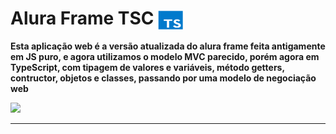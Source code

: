 # Alura Frame TSC <img align="center" alt="Joao-Tsc" height="30" width="40" src="https://raw.githubusercontent.com/devicons/devicon/master/icons/typescript/typescript-plain.svg">

**Esta aplicação web é a versão atualizada do alura frame feita antigamente em JS puro, e agora utilizamos o modelo MVC parecido, porém agora em TypeScript, com tipagem de valores e variáveis, método getters, contructor, objetos e classes, passando por uma modelo de negociação web**

<img src="https://github.com/JoaoIto/BusinessFrame-TSC/blob/main/public/printApp.png">

---
